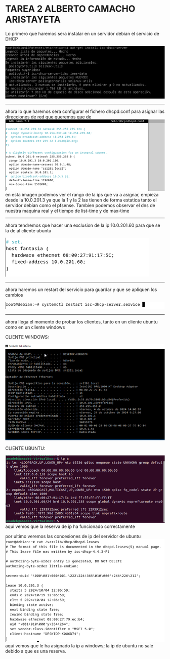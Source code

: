 # TAREA 2 ALBERTO CAMACHO ARISTAYETA 


Lo primero que haremos sera instalar en un servidor debian el servicio de DHCP

![alt text](image.png)

---

ahora lo que haremos sera configurar el fichero dhcpd.conf para asignar las direcciones de red que queremos que de 
![alt text](image-1.png)
en esta imagen podemos ver el rango de la ips que va a asignar, empieza desde la 10.0.201.3 ya que la 1 y la 2 las tienen de forma estatica tanto el servidor debian como el pfsense. Tambien podemos observar el dns de nuestra maquina real y el tiempo de list-time y  de max-time

---


ahora tendremos que hacer una exclusion de la ip 10.0.201.60 para que se la de al cliente ubuntu 

![alt text](image-2.png)

---

ahora haremos un restart del servicio para guardar y que se apliquen los cambios 

![alt text](image-3.png)


---

ahora llega el momento de probar los clientes, tanto en un cliente ubuntu como en un cliente windows

CLIENTE WINDOWS:

![alt text](image-4.png)


CLIENTE UBUNTU:

![alt text](image-5.png)
aqui vemos que la reserva de ip ha funcionado correctamente


por ultimo veremos las concesiones de ip del servidor de ubuntu 
![alt text](image-6.png)
aqui vemos que le ha asignado la ip a windows; la ip de ubuntu no sale debido a que es una reserva.